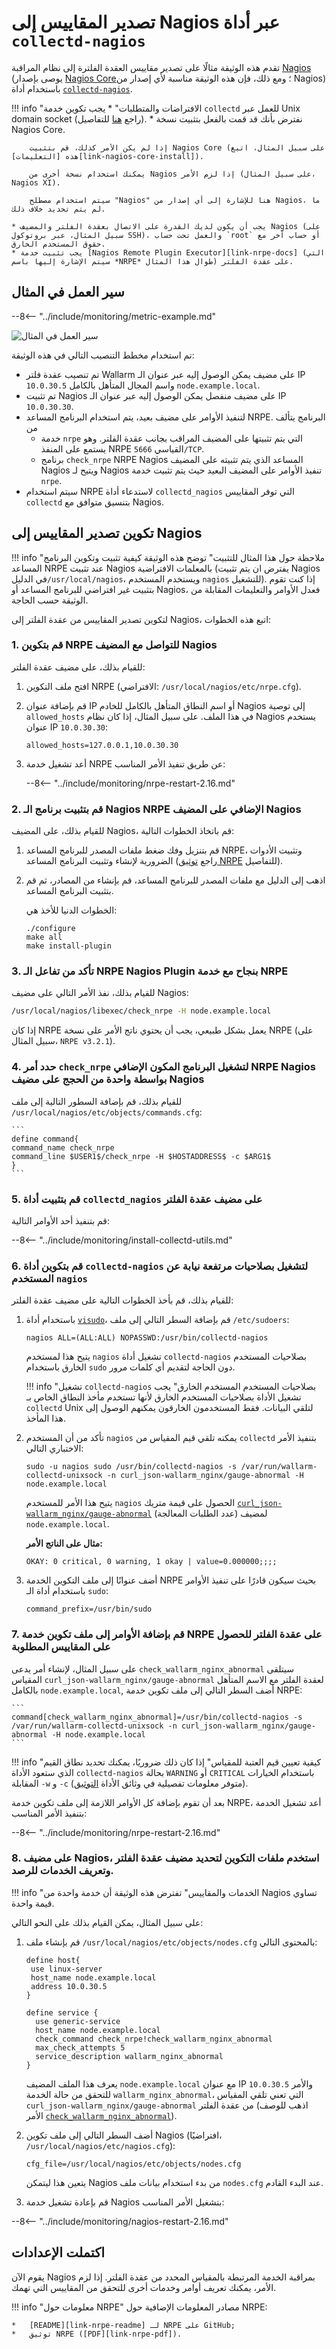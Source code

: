 [img-collectd-nagios]:      ../../images/monitoring/collectd-nagios.png

[link-nagios]:              https://www.nagios.org/
[link-nagios-core]:         https://www.nagios.org/downloads/nagios-core/
[link-collectd-nagios]:     https://collectd.org/wiki/index.php/Collectd-nagios
[link-nagios-core-install]: https://support.nagios.com/kb/article/nagios-core-installing-nagios-core-from-source-96.html
[link-nrpe-docs]:           https://github.com/NagiosEnterprises/nrpe/blob/master/README.md
[link-visudo]:              https://www.sudo.ws/man/1.8.17/visudo.man.html
[link-collectd-docs]:       https://collectd.org/documentation/manpages/collectd-nagios.1.shtml
[link-nrpe-readme]:         https://github.com/NagiosEnterprises/nrpe
[link-nrpe-pdf]:            https://assets.nagios.com/downloads/nagioscore/docs/nrpe/NRPE.pdf
[link-metric]:              ../../admin-en/monitoring/available-metrics.md#number-of-requests

[doc-gauge-abnormal]:        available-metrics.md#number-of-requests
[doc-unixsock]:             fetching-metrics.md#exporting-metrics-using-the-collectd-nagios-utility

[anchor-header-7]:          #7-add-commands-to-the-nrpe-service-configuration-file-on-the-filter-node-to-get-the-required-metrics

# تصدير المقاييس إلى Nagios عبر أداة `collectd-nagios`

تقدم هذه الوثيقة مثالًا على تصدير مقاييس العقدة الفلترة إلى نظام المراقبة [Nagios][link-nagios] (يوصى بإصدار [Nagios Core][link-nagios-core]؛ ومع ذلك، فإن هذه الوثيقة مناسبة لأي إصدار من Nagios) باستخدام أداة [`collectd-nagios`][link-collectd-nagios].

!!! info "الافتراضات والمتطلبات"
    * يجب تكوين خدمة `collectd` للعمل عبر Unix domain socket (راجع [هنا][doc-unixsock] للتفاصيل).
    * نفترض بأنك قد قمت بالفعل بتثبيت نسخة Nagios Core.

        إذا لم يكن الأمر كذلك، قم بتثبيت Nagios Core (على سبيل المثال، اتبع هذه [التعليمات][link-nagios-core-install]).
    
        يمكنك استخدام نسخة أخرى من Nagios إذا لزم الأمر (على سبيل المثال، Nagios XI).
        
        سيتم استخدام مصطلح "Nagios" هنا للإشارة إلى أي إصدار من Nagios، ما لم يتم تحديد خلاف ذلك.
        
    * يجب أن يكون لديك القدرة على الاتصال بعقدة الفلتر والمضيف Nagios (على سبيل المثال، عبر بروتوكول SSH)، والعمل تحت حساب `root` أو حساب آخر مع حقوق المستخدم الخارق.
    * يجب تثبيت خدمة [Nagios Remote Plugin Executor][link-nrpe-docs] (التي سيتم الإشارة إليها باسم *NRPE* طوال هذا المثال) على عقدة الفلتر.

## سير العمل في المثال

--8<-- "../include/monitoring/metric-example.md"

![سير العمل في المثال][img-collectd-nagios]

تم استخدام مخطط التنصيب التالي في هذه الوثيقة:
* تم تنصيب عقدة فلتر Wallarm على مضيف يمكن الوصول إليه عبر عنوان الـ IP `10.0.30.5` واسم المجال المتأهل بالكامل `node.example.local`.
* تم تثبيت Nagios على مضيف منفصل يمكن الوصول إليه عبر عنوان الـ IP `10.0.30.30`.
* لتنفيذ الأوامر على مضيف بعيد، يتم استخدام البرنامج المساعد NRPE. البرنامج يتألف من
    * خدمة `nrpe` التي يتم تثبيتها على المضيف المراقب بجانب عقدة الفلتر. وهو يستمع على المنفذ NRPE القياسي `5666/TCP`.
    * برنامج `check_nrpe` NRPE Nagios المساعد الذي يتم تثبيته على المضيف Nagios ويتيح لـ Nagios تنفيذ الأوامر على المضيف البعيد حيث يتم تثبيت خدمة `nrpe`.
* سيتم استخدام NRPE لاستدعاء أداة `collectd_nagios` التي توفر المقاييس `collectd` بتنسيق متوافق مع Nagios.

## تكوين تصدير المقاييس إلى Nagios

!!! info "ملاحظة حول هذا المثال للتثبيت"
    توضح هذه الوثيقة كيفية تثبيت وتكوين البرنامج المساعد NRPE عند تثبيت Nagios بالمعلمات الافتراضية (يفترض ان يتم تثبيت Nagios في الدليل`/usr/local/nagios`، ويستخدم المستخدم `nagios` للتشغيل). إذا كنت تقوم بتثبيت غير افتراضي للبرنامج المساعد أو Nagios، فعدل الأوامر والتعليمات المقابلة من الوثيقة حسب الحاجة.

لتكوين تصدير المقاييس من عقدة الفلتر إلى Nagios، اتبع هذه الخطوات:

### 1. قم بتكوين NRPE للتواصل مع المضيف Nagios

للقيام بذلك، على مضيف عقدة الفلتر: 
1. افتح ملف التكوين NRPE (الافتراضي: `/usr/local/nagios/etc/nrpe.cfg`).

2. قم بإضافة عنوان IP أو اسم النطاق المتأهل بالكامل للخادم Nagios إلى توصية `allowed_hosts` في هذا الملف. على سبيل المثال، إذا كان نظام Nagios يستخدم عنوان IP `10.0.30.30`:

    ```
    allowed_hosts=127.0.0.1,10.0.30.30
    ```
3.  أعد تشغيل خدمة NRPE عن طريق تنفيذ الأمر المناسب:

    --8<-- "../include/monitoring/nrpe-restart-2.16.md"

### 2. قم بتثبيت برنامج الـ Nagios NRPE الإضافي على المضيف Nagios

للقيام بذلك، على المضيف Nagios، قم باتخاذ الخطوات التالية:
1. قم بتنزيل وفك ضغط ملفات المصدر للبرنامج المساعد NRPE، وتثبيت الأدوات الضرورية لإنشاء وتثبيت البرنامج المساعد (راجع [توثيق NRPE][link-nrpe-docs] للتفاصيل).
2. اذهب إلى الدليل مع ملفات المصدر للبرنامج المساعد، قم بإنشاء من المصادر، ثم قم بتثبيت البرنامج المساعد.

    الخطوات الدنيا للأخذ هي:
    
    ```
    ./configure
    make all
    make install-plugin
    ```
    
### 3. تأكد من تفاعل الـ NRPE Nagios Plugin بنجاح مع خدمة NRPE

للقيام بذلك، نفذ الأمر التالي على مضيف Nagios:

``` bash
/usr/local/nagios/libexec/check_nrpe -H node.example.local
```

إذا كان NRPE يعمل بشكل طبيعي، يجب أن يحتوي ناتج الأمر على نسخة NRPE (على سبيل المثال، `NRPE v3.2.1`).

### 4. حدد أمر `check_nrpe` لتشغيل البرنامج المكون الإضافي NRPE Nagios بواسطة واحدة من الحجج على مضيف Nagios

للقيام بذلك، قم بإضافة السطور التالية إلى ملف `/usr/local/nagios/etc/objects/commands.cfg`:

    ```
    define command{
    command_name check_nrpe
    command_line $USER1$/check_nrpe -H $HOSTADDRESS$ -c $ARG1$
    }
    ```

### 5. قم بتثبيت أداة `collectd_nagios` على مضيف عقدة الفلتر

قم بتنفيذ أحد الأوامر التالية:

--8<-- "../include/monitoring/install-collectd-utils.md"

### 6. قم بتكوين أداة `collectd-nagios` لتشغيل بصلاحيات مرتفعة نيابة عن المستخدم `nagios`

للقيام بذلك، قم بأخذ الخطوات التالية على مضيف عقدة الفلتر:
1. باستخدام أداة [`visudo`][link-visudo]، قم بإضافة السطر التالي إلى ملف `/etc/sudoers`:

    ```
    nagios ALL=(ALL:ALL) NOPASSWD:/usr/bin/collectd-nagios
    ```
    
    يتيح هذا لمستخدم `nagios` تشغيل أداة `collectd-nagios` بصلاحيات المستخدم الخارق باستخدام `sudo` دون الحاجة لتقديم أي كلمات مرور.

    
    !!! info "تشغيل `collectd-nagios` بصلاحيات المستخدم المستخدم الخارق"
        يجب تشغيل الأداة بصلاحيات المستخدم الخارق لأنها تستخدم مأخذ النطاق الخاص بـ `collectd` Unix لتلقي البيانات. فقط المستخدمون الخارقون يمكنهم الوصول إلى هذا المأخذ.

2. تأكد من أن المستخدم `nagios` يمكنه تلقي قيم المقياس من `collectd` بتنفيذ الأمر الاختباري التالي:
    
    ```
    sudo -u nagios sudo /usr/bin/collectd-nagios -s /var/run/wallarm-collectd-unixsock -n curl_json-wallarm_nginx/gauge-abnormal -H node.example.local
    ```
    
    يتيح هذا الأمر للمستخدم `nagios` الحصول على قيمة متريك [`curl_json-wallarm_nginx/gauge-abnormal`][link-metric] (عدد الطلبات المعالجة) لمضيف `node.example.local`.
    
    **مثال على الناتج الأمر:**
    
    ```
    OKAY: 0 critical, 0 warning, 1 okay | value=0.000000;;;;
    ```

3. أضف عنوانًا إلى ملف التكوين الخدمة NRPE بحيث سيكون قادرًا على تنفيذ الأوامر باستخدام أداة الـ `sudo`:
    
    ```
    command_prefix=/usr/bin/sudo
    ```

### 7. قم بإضافة الأوامر إلى ملف تكوين خدمة NRPE على عقدة الفلتر للحصول على المقاييس المطلوبة

على سبيل المثال، لإنشاء أمر يدعى `check_wallarm_nginx_abnormal` سيتلقى المقياس
`curl_json-wallarm_nginx/gauge-abnormal` لعقدة الفلتر مع الاسم المتأهل بالكامل `node.example.local`, أضف السطر التالي إلى ملف تكوين خدمة NRPE:

    ```
    command[check_wallarm_nginx_abnormal]=/usr/bin/collectd-nagios -s /var/run/wallarm-collectd-unixsock -n curl_json-wallarm_nginx/gauge-abnormal -H node.example.local
    ```

!!! info "كيفية تعيين قيم العتبة للمقياس"
    إذا كان ذلك ضروريًا، يمكنك تحديد نطاق القيم الذي ستعود الأداة `collectd-nagios` بحالة `WARNING` أو `CRITICAL` باستخدام الخيارات المقابلة `-w` و `-c` (متوفر معلومات تفصيلية في وثائق الأداة [التوثيق][link-collectd-docs]).


بعد أن تقوم بإضافة كل الأوامر اللازمة إلى ملف تكوين خدمة NRPE، أعد تشغيل الخدمة بتنفيذ الأمر المناسب:

--8<-- "../include/monitoring/nrpe-restart-2.16.md"

### 8. على مضيف Nagios، استخدم ملفات التكوين لتحديد مضيف عقدة الفلتر وتعريف الخدمات للرصد.

!!! info "الخدمات والمقاييس"
    تفترض هذه الوثيقة أن خدمة واحدة من Nagios تساوي قيمة واحدة.


على سبيل المثال، يمكن القيام بذلك على النحو التالي:
1. قم بإنشاء ملف `/usr/local/nagios/etc/objects/nodes.cfg` بالمحتوى التالي:
    
    ```
    define host{
     use linux-server
     host_name node.example.local
     address 10.0.30.5
    }

    define service {
      use generic-service
      host_name node.example.local
      check_command check_nrpe!check_wallarm_nginx_abnormal
      max_check_attempts 5
      service_description wallarm_nginx_abnormal
    }
    ```

    يعرف هذا الملف المضيف `node.example.local` مع عنوان IP `10.0.30.5` والأمر للتحقق من حالة الخدمة `wallarm_nginx_abnormal`، التي تعني تلقي المقياس `curl_json-wallarm_nginx/gauge-abnormal` من عقدة الفلتر (اذهب للوصف الأمر [`check_wallarm_nginx_abnormal`][anchor-header-7]).

2. أضف السطر التالي إلى ملف تكوين Nagios (افتراضيًا، `/usr/local/nagios/etc/nagios.cfg`):
    
    ```
    cfg_file=/usr/local/nagios/etc/objects/nodes.cfg
    ```
    
    يتعين هذا ليتمكن Nagios من بدء استخدام بيانات ملف `nodes.cfg` عند البدء القادم.

3. قم بإعادة تشغيل خدمة Nagios بتشغيل الأمر المناسب:

--8<-- "../include/monitoring/nagios-restart-2.16.md"

## اكتملت الإعدادات

يقوم الآن Nagios بمراقبة الخدمة المرتبطة بالمقياس المحدد من عقدة الفلتر. إذا لزم الأمر، يمكنك تعريف أوامر وخدمات أخرى للتحقق من المقاييس التي تهمك.


!!! info "معلومات حول NRPE"
    مصادر المعلومات الإضافية حول NRPE:
    
    *   [README][link-nrpe-readme] لـ NRPE على GitHub;
    *   توثيق NRPE ([PDF][link-nrpe-pdf]).
